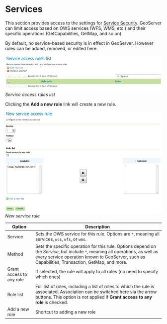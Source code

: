# Services

This section provides access to the settings for [Service Security](../service.md). GeoServer can limit access based on OWS services (WFS, WMS, etc.) and their specific operations (GetCapabilities, GetMap, and so on).

By default, no service-based security is in effect in GeoServer. However rules can be added, removed, or edited here.

![](images/services.png)
*Service access rules list*

Clicking the **Add a new rule** link will create a new rule.

![](images/services_newrule.png)
*New service rule*

| Option                   | Description                                                                                                                                                                                                                      |
|--------------------------|----------------------------------------------------------------------------------------------------------------------------------------------------------------------------------------------------------------------------------|
| Service                  | Sets the OWS service for this rule. Options are `*`, meaning all services, `wcs`, `wfs`, or `wms`.                                                                                                                               |
| Method                   | Sets the specific operation for this rule. Options depend on the *Service*, but include `*`, meaning all operations, as well as every service operation known to GeoServer, such as Capabilities, Transaction, GetMap, and more. |
| Grant access to any role | If selected, the rule will apply to all roles (no need to specify which ones)                                                                                                                                                    |
| Role list                | Full list of roles, including a list of roles to which the rule is associated. Association can be switched here via the arrow buttons. This option is not applied if **Grant access to any role** is checked.                    |
| Add a new role           | Shortcut to adding a new role                                                                                                                                                                                                    |
